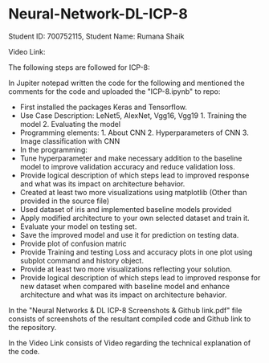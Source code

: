 # Neural-Network-DL-ICP-8
Student ID: 700752115, Student Name: Rumana Shaik

Video Link: 

The following steps are followed for ICP-8:

In Jupiter notepad written the code for the following and mentioned the comments for the code and uploaded the "ICP-8.ipynb" to repo:
 - First installed the packages Keras and Tensorflow.
 - Use Case Description: LeNet5, AlexNet, Vgg16, Vgg19 1. Training the model 2. Evaluating the model 
 - Programming elements: 1. About CNN 2. Hyperparameters of CNN 3. Image classification with CNN
 - In the programming:
 - Tune hyperparameter and make necessary addition to the baseline model to improve validation accuracy and reduce validation loss.  
 - Provide logical description of which steps lead to improved response and what was its impact on architecture behavior.
 - Created at least two more visualizations using matplotlib (Other than provided in the source file) 
 - Used dataset of iris and implemented baseline models provided
 - Apply modified architecture to your own selected dataset and train it. 
 - Evaluate your model on testing set.
 - Save the improved model and use it for prediction on testing data. 
 - Provide plot of confusion matric
 - Provide Training and testing Loss and accuracy plots in one plot using subplot command and history object.
 - Provide at least two more visualizations reflecting your solution.
 - Provide logical description of which steps lead to improved response for new dataset when compared with baseline model and enhance architecture and what was its impact on architecture behavior. 
 
In the "Neural Networks & DL ICP-8 Screenshots & Github link.pdf" file consists of screenshots of the resultant compiled code and Github link to the repository.

In the Video Link consists of Video regarding the technical explanation of the code.
